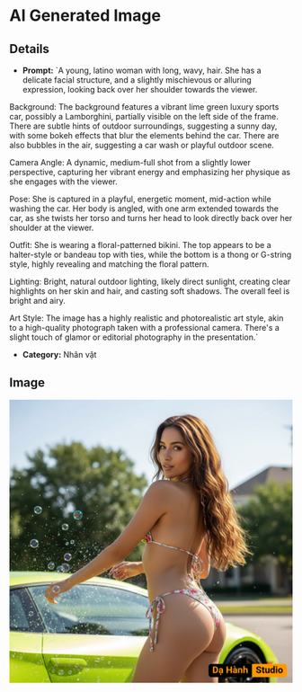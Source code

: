 # AI Generated Image

## Details
- **Prompt:** `A young, latino woman with long, wavy, hair. She has a delicate facial structure, and a slightly mischievous or alluring expression, looking back over her shoulder towards the viewer.

Background: The background features a vibrant lime green luxury sports car, possibly a Lamborghini, partially visible on the left side of the frame. There are subtle hints of outdoor surroundings, suggesting a sunny day, with some bokeh effects that blur the elements behind the car. There are also bubbles in the air, suggesting a car wash or playful outdoor scene.

Camera Angle: A dynamic, medium-full shot from a slightly lower perspective, capturing her vibrant energy and emphasizing her physique as she engages with the viewer.

Pose: She is captured in a playful, energetic moment, mid-action while washing the car. Her body is angled, with one arm extended towards the car, as she twists her torso and turns her head to look directly back over her shoulder at the viewer.

Outfit: She is wearing a floral-patterned bikini. The top appears to be a halter-style or bandeau top with ties, while the bottom is a thong or G-string style, highly revealing and matching the floral pattern.

Lighting: Bright, natural outdoor lighting, likely direct sunlight, creating clear highlights on her skin and hair, and casting soft shadows. The overall feel is bright and airy.

Art Style: The image has a highly realistic and photorealistic art style, akin to a high-quality photograph taken with a professional camera. There's a slight touch of glamor or editorial photography in the presentation.`
- **Category:** Nhân vật


## Image
![AI Generated Image](./image-2025-10-18T00-21-43-037Z-kn03e.png)